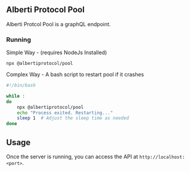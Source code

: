 ## Alberti Protocol Pool

Alberti Protcol Pool is a graphQL endpoint.

### Running

Simple Way - (requires NodeJs Installed)

```
npx @albertiprotocol/pool
```

Complex Way - A bash script to restart pool if it crashes 

```sh
#!/bin/bash

while :
do
    npx @albertiprotocol/pool
    echo "Process exited. Restarting..."
    sleep 1  # Adjust the sleep time as needed
done
```

## Usage

Once the server is running, you can access the API at `http://localhost:<port>`.
